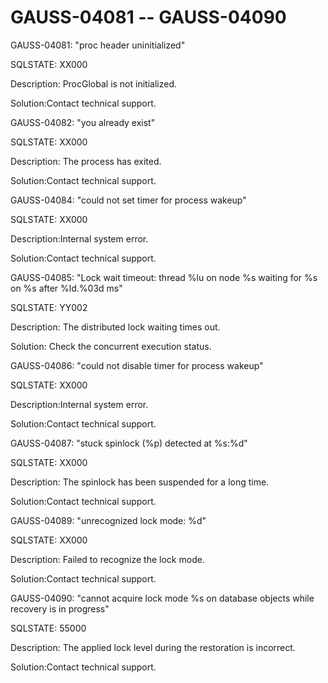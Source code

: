 # GAUSS-04081 -- GAUSS-04090<a name="EN-US_TOPIC_0302073167"></a>

GAUSS-04081: "proc header uninitialized"

SQLSTATE: XX000

Description: ProcGlobal is not initialized.

Solution:Contact technical support.

GAUSS-04082: "you already exist"

SQLSTATE: XX000

Description: The process has exited.

Solution:Contact technical support.

GAUSS-04084: "could not set timer for process wakeup"

SQLSTATE: XX000

Description:Internal system error.

Solution:Contact technical support.

GAUSS-04085: "Lock wait timeout: thread %lu on node %s waiting for %s on %s after %ld.%03d ms"

SQLSTATE: YY002

Description: The distributed lock waiting times out.

Solution: Check the concurrent execution status.

GAUSS-04086: "could not disable timer for process wakeup"

SQLSTATE: XX000

Description:Internal system error.

Solution:Contact technical support.

GAUSS-04087: "stuck spinlock \(%p\) detected at %s:%d"

SQLSTATE: XX000

Description: The spinlock has been suspended for a long time.

Solution:Contact technical support.

GAUSS-04089: "unrecognized lock mode: %d"

SQLSTATE: XX000

Description: Failed to recognize the lock mode.

Solution:Contact technical support.

GAUSS-04090: "cannot acquire lock mode %s on database objects while recovery is in progress"

SQLSTATE: 55000

Description: The applied lock level during the restoration is incorrect.

Solution:Contact technical support.

